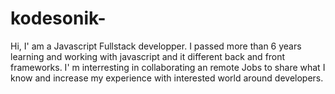 # kodesonik-
Hi, I' am a Javascript Fullstack developper. I passed more than 6 years learning and working with javascript and it different back and front frameworks.
I' m interresting in collaborating an remote Jobs to share what I know and increase my experience with interested world around developers.
